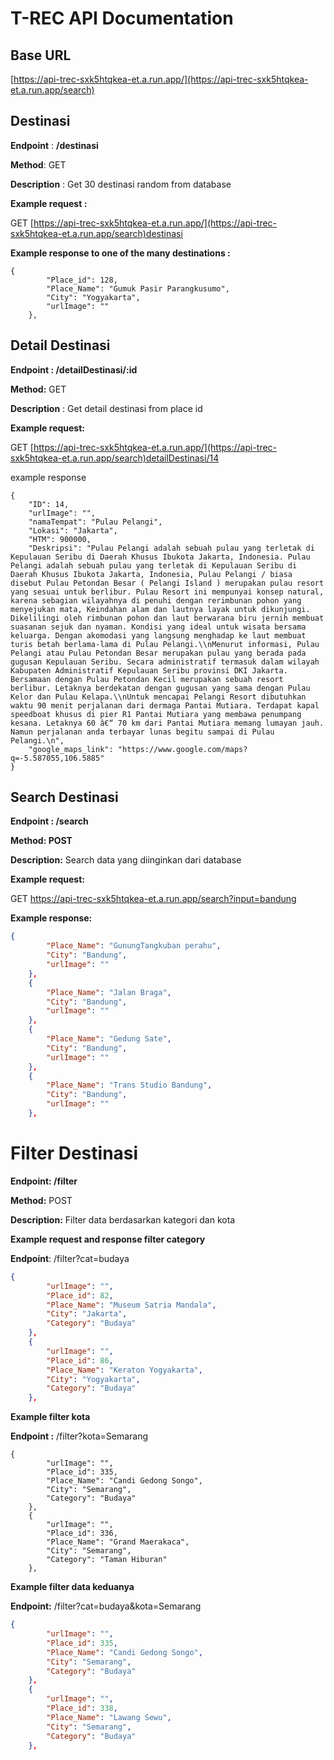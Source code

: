 # T-REC API Documentation

## Base URL

[https://api-trec-sxk5htqkea-et.a.run.app/](https://api-trec-sxk5htqkea-et.a.run.app/search)

## Destinasi

**Endpoint** : **/destinasi**

**Method**:  GET

**Description** : Get 30 destinasi random from database

**Example request :**

GET [https://api-trec-sxk5htqkea-et.a.run.app/](https://api-trec-sxk5htqkea-et.a.run.app/search)destinasi

**Example response to one of the many destinations :** 

```
{
        "Place_id": 128,
        "Place_Name": "Gumuk Pasir Parangkusumo",
        "City": "Yogyakarta",
        "urlImage": ""
    },
```

## Detail Destinasi

**Endpoint : /detailDestinasi/:id** 

**Method:** GET

**Description** : Get detail destinasi from place id

**Example request:**

GET [https://api-trec-sxk5htqkea-et.a.run.app/](https://api-trec-sxk5htqkea-et.a.run.app/search)detailDestinasi/14

example response

```
{
    "ID": 14,
    "urlImage": "",
    "namaTempat": "Pulau Pelangi",
    "Lokasi": "Jakarta",
    "HTM": 900000,
    "Deskripsi": "Pulau Pelangi adalah sebuah pulau yang terletak di Kepulauan Seribu di Daerah Khusus Ibukota Jakarta, Indonesia. Pulau Pelangi adalah sebuah pulau yang terletak di Kepulauan Seribu di Daerah Khusus Ibukota Jakarta, Indonesia, Pulau Pelangi / biasa disebut Pulau Petondan Besar ( Pelangi Island ) merupakan pulau resort yang sesuai untuk berlibur. Pulau Resort ini mempunyai konsep natural, karena sebagian wilayahnya di penuhi dengan rerimbunan pohon yang menyejukan mata, Keindahan alam dan lautnya layak untuk dikunjungi. Dikelilingi oleh rimbunan pohon dan laut berwarana biru jernih membuat suasanan sejuk dan nyaman. Kondisi yang ideal untuk wisata bersama keluarga. Dengan akomodasi yang langsung menghadap ke laut membuat turis betah berlama-lama di Pulau Pelangi.\\nMenurut informasi, Pulau Pelangi atau Pulau Petondan Besar merupakan pulau yang berada pada gugusan Kepulauan Seribu. Secara administratif termasuk dalam wilayah Kabupaten Administratif Kepulauan Seribu provinsi DKI Jakarta. Bersamaan dengan Pulau Petondan Kecil merupakan sebuah resort berlibur. Letaknya berdekatan dengan gugusan yang sama dengan Pulau Kelor dan Pulau Kelapa.\\nUntuk mencapai Pelangi Resort dibutuhkan waktu 90 menit perjalanan dari dermaga Pantai Mutiara. Terdapat kapal speedboat khusus di pier R1 Pantai Mutiara yang membawa penumpang kesana. Letaknya 60 â€“ 70 km dari Pantai Mutiara memang lumayan jauh. Namun perjalanan anda terbayar lunas begitu sampai di Pulau Pelangi.\n",
    "google_maps_link": "https://www.google.com/maps?q=-5.587055,106.5885"
}
```

## Search Destinasi

**Endpoint : /search**

**Method: POST**

**Description:** Search data yang diinginkan dari database

**Example request:**

GET https://api-trec-sxk5htqkea-et.a.run.app/search?input=bandung

**Example response:**

```json
{
        "Place_Name": "GunungTangkuban perahu",
        "City": "Bandung",
        "urlImage": ""
    },
    {
        "Place_Name": "Jalan Braga",
        "City": "Bandung",
        "urlImage": ""
    },
    {
        "Place_Name": "Gedung Sate",
        "City": "Bandung",
        "urlImage": ""
    },
    {
        "Place_Name": "Trans Studio Bandung",
        "City": "Bandung",
        "urlImage": ""
    },
```

# Filter Destinasi

**********************************Endpoint: /filter**********************************

**Method:** POST

**Description:** Filter data berdasarkan kategori dan kota

**Example request and response filter category**

**Endpoint**: /filter?cat=budaya

```json
{
        "urlImage": "",
        "Place_id": 82,
        "Place_Name": "Museum Satria Mandala",
        "City": "Jakarta",
        "Category": "Budaya"
    },
    {
        "urlImage": "",
        "Place_id": 86,
        "Place_Name": "Keraton Yogyakarta",
        "City": "Yogyakarta",
        "Category": "Budaya"
    },
```

**Example filter kota**

**Endpoint :** /filter?kota=Semarang

```
{
        "urlImage": "",
        "Place_id": 335,
        "Place_Name": "Candi Gedong Songo",
        "City": "Semarang",
        "Category": "Budaya"
    },
    {
        "urlImage": "",
        "Place_id": 336,
        "Place_Name": "Grand Maerakaca",
        "City": "Semarang",
        "Category": "Taman Hiburan"
    },
```

**Example filter data keduanya**

**Endpoint:** /filter?cat=budaya&kota=Semarang

```json
{
        "urlImage": "",
        "Place_id": 335,
        "Place_Name": "Candi Gedong Songo",
        "City": "Semarang",
        "Category": "Budaya"
    },
    {
        "urlImage": "",
        "Place_id": 338,
        "Place_Name": "Lawang Sewu",
        "City": "Semarang",
        "Category": "Budaya"
    },
```
